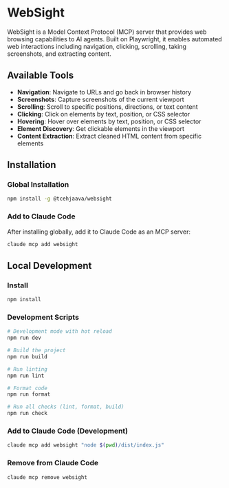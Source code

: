 # WebSight

WebSight is a Model Context Protocol (MCP) server that provides web browsing capabilities to AI agents. Built on Playwright, it enables automated web interactions including navigation, clicking, scrolling, taking screenshots, and extracting content.

## Available Tools

- **Navigation**: Navigate to URLs and go back in browser history
- **Screenshots**: Capture screenshots of the current viewport
- **Scrolling**: Scroll to specific positions, directions, or text content
- **Clicking**: Click on elements by text, position, or CSS selector
- **Hovering**: Hover over elements by text, position, or CSS selector
- **Element Discovery**: Get clickable elements in the viewport
- **Content Extraction**: Extract cleaned HTML content from specific elements

## Installation

### Global Installation

```bash
npm install -g @tcehjaava/websight
```

### Add to Claude Code

After installing globally, add it to Claude Code as an MCP server:

```bash
claude mcp add websight
```

## Local Development

### Install

```bash
npm install
```

### Development Scripts

```bash
# Development mode with hot reload
npm run dev

# Build the project
npm run build

# Run linting
npm run lint

# Format code
npm run format

# Run all checks (lint, format, build)
npm run check
```

### Add to Claude Code (Development)

```bash
claude mcp add websight "node $(pwd)/dist/index.js"
```

### Remove from Claude Code

```bash
claude mcp remove websight
```